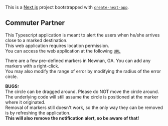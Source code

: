 This is a [Next.js](https://nextjs.org) project bootstrapped with [`create-next-app`](https://nextjs.org/docs/app/api-reference/cli/create-next-app).

## Commuter Partner  

This Typescript application is meant to alert the users when he/she arrives close to a marked destination.  
This web application requires location permission.  
You can access the web application at the following [`URL`](https://commuter-partner.vercel.app/)    

There are a few pre-defined markers in Newnan, GA. You can add any markers with a right-click.  
You may also modify the range of error by modifying the radius of the error circle.    

__BUGS:__  
The circle can be dragged around. Please do NOT move the circle around. The underlying code will still assume the circle is positioned at the marker where it originated.  
Removal of markers still doesn't work, so the only way they can be removed is by refreshing the application.  
**This will also remove the notification alert, so be aware of that!**
